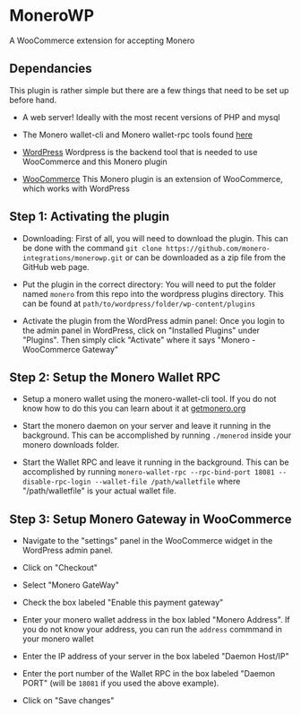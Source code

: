 # MoneroWP
A WooCommerce extension for accepting Monero

## Dependancies
This plugin is rather simple but there are a few things that need to be set up before hand.

* A web server! Ideally with the most recent versions of PHP and mysql

* The Monero wallet-cli and Monero wallet-rpc tools found [here](https://getmonero.org/downloads/)

* [WordPress](https://wordpress.org)
Wordpress is the backend tool that is needed to use WooCommerce and this Monero plugin

* [WooCommerce](https://woocommerce.com)
This Monero plugin is an extension of WooCommerce, which works with WordPress

## Step 1: Activating the plugin
* Downloading: First of all, you will need to download the plugin. This can be done with the command `git clone https://github.com/monero-integrations/monerowp.git` or can be downloaded as a zip file from the GitHub web page.

* Put the plugin in the correct directory: You will need to put the folder named `monero` from this repo into the wordpress plugins directory. This can be found at `path/to/wordpress/folder/wp-content/plugins`

* Activate the plugin from the WordPress admin panel: Once you login to the admin panel in WordPress, click on "Installed Plugins" under "Plugins". Then simply click "Activate" where it says "Monero - WooCommerce Gateway"

## Step 2: Setup the Monero Wallet RPC

* Setup a monero wallet using the monero-wallet-cli tool. If you do not know how to do this you can learn about it at [getmonero.org](https://getmonero.org/resources/user-guides/monero-wallet-cli.html)

* Start the monero daemon on your server and leave it running in the background. This can be accomplished by running `./monerod` inside your monero downloads folder.

* Start the Wallet RPC and leave it running in the background. This can be accomplished by running `monero-wallet-rpc --rpc-bind-port 18081 --disable-rpc-login --wallet-file /path/walletfile` where "/path/walletfile" is your actual wallet file.

## Step 3: Setup Monero Gateway in WooCommerce

* Navigate to the "settings" panel in the WooCommerce widget in the WordPress admin panel.

* Click on "Checkout"

* Select "Monero GateWay"

* Check the box labeled "Enable this payment gateway"

* Enter your monero wallet address in the box labled "Monero Address". If you do not know your address, you can run the `address` commmand in your monero wallet

* Enter the IP address of your server in the box labeled "Daemon Host/IP"

* Enter the port number of the Wallet RPC in the box labeled "Daemon PORT" (will be `18081` if you used the above example).

* Click on "Save changes"
